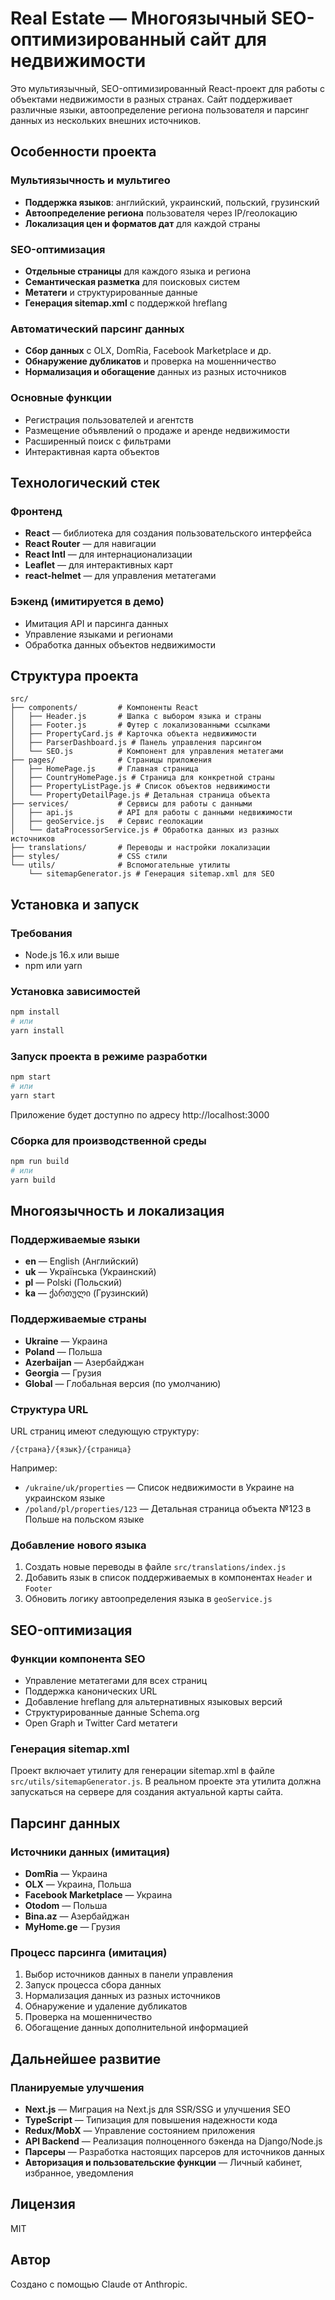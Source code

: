 # Real Estate — Многоязычный SEO-оптимизированный сайт для недвижимости

Это мультиязычный, SEO-оптимизированный React-проект для работы с объектами недвижимости в разных странах. Сайт поддерживает различные языки, автоопределение региона пользователя и парсинг данных из нескольких внешних источников.

## Особенности проекта

### Мультиязычность и мультигео
- **Поддержка языков**: английский, украинский, польский, грузинский
- **Автоопределение региона** пользователя через IP/геолокацию
- **Локализация цен и форматов дат** для каждой страны

### SEO-оптимизация
- **Отдельные страницы** для каждого языка и региона
- **Семантическая разметка** для поисковых систем
- **Метатеги** и структурированные данные
- **Генерация sitemap.xml** с поддержкой hreflang 

### Автоматический парсинг данных
- **Сбор данных** с OLX, DomRia, Facebook Marketplace и др.
- **Обнаружение дубликатов** и проверка на мошенничество
- **Нормализация и обогащение** данных из разных источников

### Основные функции
- Регистрация пользователей и агентств
- Размещение объявлений о продаже и аренде недвижимости
- Расширенный поиск с фильтрами
- Интерактивная карта объектов

## Технологический стек

### Фронтенд
- **React** — библиотека для создания пользовательского интерфейса
- **React Router** — для навигации 
- **React Intl** — для интернационализации
- **Leaflet** — для интерактивных карт
- **react-helmet** — для управления метатегами

### Бэкенд (имитируется в демо)
- Имитация API и парсинга данных
- Управление языками и регионами
- Обработка данных объектов недвижимости

## Структура проекта

```
src/
├── components/         # Компоненты React
│   ├── Header.js       # Шапка с выбором языка и страны
│   ├── Footer.js       # Футер с локализованными ссылками
│   ├── PropertyCard.js # Карточка объекта недвижимости
│   ├── ParserDashboard.js # Панель управления парсингом
│   └── SEO.js          # Компонент для управления метатегами
├── pages/              # Страницы приложения
│   ├── HomePage.js     # Главная страница
│   ├── CountryHomePage.js # Страница для конкретной страны
│   ├── PropertyListPage.js # Список объектов недвижимости
│   └── PropertyDetailPage.js # Детальная страница объекта
├── services/           # Сервисы для работы с данными
│   ├── api.js          # API для работы с данными недвижимости
│   ├── geoService.js   # Сервис геолокации
│   └── dataProcessorService.js # Обработка данных из разных источников
├── translations/       # Переводы и настройки локализации
├── styles/             # CSS стили
└── utils/              # Вспомогательные утилиты
    └── sitemapGenerator.js # Генерация sitemap.xml для SEO
```

## Установка и запуск

### Требования
- Node.js 16.x или выше
- npm или yarn

### Установка зависимостей
```bash
npm install
# или
yarn install
```

### Запуск проекта в режиме разработки
```bash
npm start
# или
yarn start
```
Приложение будет доступно по адресу http://localhost:3000

### Сборка для производственной среды
```bash
npm run build
# или
yarn build
```

## Многоязычность и локализация

### Поддерживаемые языки
- **en** — English (Английский)
- **uk** — Українська (Украинский)
- **pl** — Polski (Польский)
- **ka** — ქართული (Грузинский)

### Поддерживаемые страны
- **Ukraine** — Украина
- **Poland** — Польша
- **Azerbaijan** — Азербайджан
- **Georgia** — Грузия
- **Global** — Глобальная версия (по умолчанию)

### Структура URL
URL страниц имеют следующую структуру:
```
/{страна}/{язык}/{страница}
```

Например:
- `/ukraine/uk/properties` — Список недвижимости в Украине на украинском языке
- `/poland/pl/properties/123` — Детальная страница объекта №123 в Польше на польском языке

### Добавление нового языка
1. Создать новые переводы в файле `src/translations/index.js`
2. Добавить язык в список поддерживаемых в компонентах `Header` и `Footer`
3. Обновить логику автоопределения языка в `geoService.js`

## SEO-оптимизация

### Функции компонента SEO
- Управление метатегами для всех страниц
- Поддержка канонических URL
- Добавление hreflang для альтернативных языковых версий
- Структурированные данные Schema.org
- Open Graph и Twitter Card метатеги

### Генерация sitemap.xml
Проект включает утилиту для генерации sitemap.xml в файле `src/utils/sitemapGenerator.js`. В реальном проекте эта утилита должна запускаться на сервере для создания актуальной карты сайта.

## Парсинг данных

### Источники данных (имитация)
- **DomRia** — Украина
- **OLX** — Украина, Польша
- **Facebook Marketplace** — Украина
- **Otodom** — Польша
- **Bina.az** — Азербайджан
- **MyHome.ge** — Грузия

### Процесс парсинга (имитация)
1. Выбор источников данных в панели управления
2. Запуск процесса сбора данных
3. Нормализация данных из разных источников
4. Обнаружение и удаление дубликатов
5. Проверка на мошенничество
6. Обогащение данных дополнительной информацией

## Дальнейшее развитие

### Планируемые улучшения
- **Next.js** — Миграция на Next.js для SSR/SSG и улучшения SEO
- **TypeScript** — Типизация для повышения надежности кода
- **Redux/MobX** — Управление состоянием приложения
- **API Backend** — Реализация полноценного бэкенда на Django/Node.js
- **Парсеры** — Разработка настоящих парсеров для источников данных
- **Авторизация и пользовательские функции** — Личный кабинет, избранное, уведомления

## Лицензия
MIT

## Автор
Создано с помощью Claude от Anthropic.